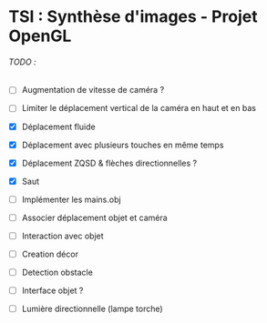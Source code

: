 # TSI : Synthèse d'images - Projet OpenGL



###### TODO : 

- [ ] Augmentation de vitesse de caméra ?
- [ ] Limiter le déplacement vertical de la caméra en haut et en bas
- [x] Déplacement fluide
- [x] Déplacement avec plusieurs touches en même temps
- [x] Déplacement ZQSD & flèches directionnelles ?
- [x] Saut
- [ ] Implémenter les mains.obj
- [ ] Associer déplacement objet et caméra
- [ ] Interaction avec objet
- [ ] Creation décor
- [ ] Detection obstacle
- [ ] Interface objet ?
- [ ] Lumière directionnelle (lampe torche)


